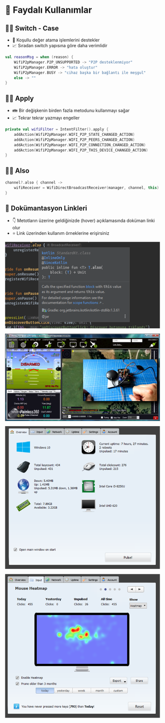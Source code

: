 # 🌟 Faydalı Kullanımlar

## 👮‍♂️ Switch - Case

* 🤝 Koşullu değer atama işlemlerini destekler
* 📈 Sıradan switch yapısına göre daha verimlidir

```kotlin
val reasonMsg = when (reason) {
    WifiP2pManager.P2P_UNSUPPORTED -> "P2P desteklenmiyor"
    WifiP2pManager.ERROR -> "hata oluştur"
    WifiP2pManager.BUSY -> "cihaz başka bir bağlantı ile meşgul"
    else -> ""
}
```

## 👨‍💼 Apply

* 👪 Bir değişkenin birden fazla metodunu kullanmayı sağar
* 📈 Tekrar tekrar yazmayı engeller

```kotlin
private val wifiFilter = IntentFilter().apply {
    addAction(WifiP2pManager.WIFI_P2P_STATE_CHANGED_ACTION)
    addAction(WifiP2pManager.WIFI_P2P_PEERS_CHANGED_ACTION)
    addAction(WifiP2pManager.WIFI_P2P_CONNECTION_CHANGED_ACTION)
    addAction(WifiP2pManager.WIFI_P2P_THIS_DEVICE_CHANGED_ACTION)
}
```

## 💁‍♂️ Also

```kotlin
channel?.also { channel ->
    wifiReceiver = WifiDirectBroadcastReceiver(manager, channel, this)
}
```

## 👀 Dokümantasyon Linkleri

* 👇 Metotların üzerine geldiğinizde \(hover\) açıklamasında doküman linki olur
* ⭐ Link üzerinden kullanım örneklerine erişirsiniz

![](../../.gitbook/assets/image%20%28127%29.png)

![](../../.gitbook/assets/image%20%2825%29.png)

![](../../.gitbook/assets/image%20%28104%29.png)

![](../../.gitbook/assets/image%20%2885%29.png)

## 

